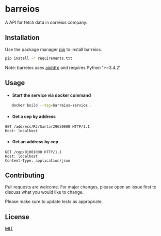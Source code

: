 # barreios

A API for fetch data in correios company.

## Installation

Use the package manager [pip](https://pip.pypa.io/en/stable/) to install barreios.

```bash
pip install -r requirements.txt
```
Note: barreios uses [aiohttp](https://aiohttp.readthedocs.io/en/stable/) and requires Python '>=3.4.2'


## Usage

- #### Start the service via docker command

```bash
   docker build --tag=barreios-service .
```

- #### Get a cep by address
```http
GET /address/RJ/Santa/29650000 HTTP/1.1
Host: localhost
```
- #### Get an address by cep

```http
GET /cep/01001000 HTTP/1.1
Host: localhost
Content-Type: application/json

```



## Contributing
Pull requests are welcome. For major changes, please open an issue first to discuss what you would like to change.

Please make sure to update tests as appropriate.

## License
[MIT](https://choosealicense.com/licenses/mit/)
